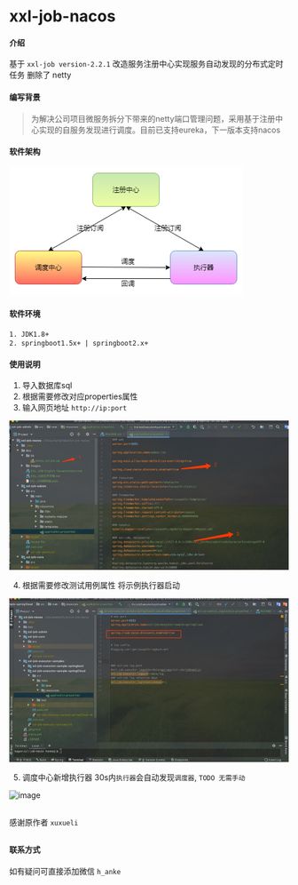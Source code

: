 # xxl-job-nacos

#### 介绍
基于 `xxl-job version-2.2.1` 改造服务注册中心实现服务自动发现的分布式定时任务
删除了 netty

#### 编写背景
> 为解决公司项目微服务拆分下带来的netty端口管理问题，采用基于注册中心实现的自服务发现进行调度。目前已支持eureka，下一版本支持nacos

#### 软件架构
![image](./doc/images/xxl-job-nacos.png)


#### 软件环境
````
1. JDK1.8+
2. springboot1.5x+ | springboot2.x+
````

#### 使用说明
1. 导入数据库sql
2. 根据需要修改对应properties属性
3. 输入网页地址 `http://ip:port` 

![image](./doc/images/1587209137027.jpg)

4. 根据需要修改测试用例属性 将示例执行器启动

![image](./doc/images/1587208981400.jpg)

5. 调度中心新增执行器 30s内`执行器`会自动发现`调度器`, `TODO 无需手动`

![image](./doc/images/新增执行器.png)

##
感谢原作者 `xuxueli`
##

#### 联系方式
如有疑问可直接添加微信 `h_anke`


